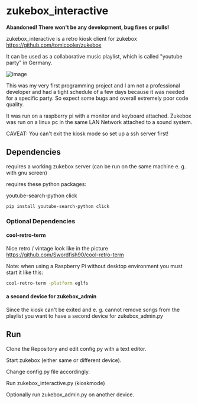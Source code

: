# zukebox_interactive
**Abandoned! There won't be any development, bug fixes or pulls!**

zukebox_interactive is a retro kiosk client for zukebox https://github.com/tomicooler/zukebox

It can be used as a collaborative music playlist, which is called "youtube party" in Germany.

![image](https://user-images.githubusercontent.com/52667770/216048266-dbd1775d-13a7-4ab4-91e7-1cd072d6d60d.png)

This was my very first programming project and I am not a professional developer and had a tight schedule of a few days because it was needed for a specific party. So expect some bugs and overall extremely poor code quality.

It was run on a raspberry pi with a monitor and keyboard attached. Zukebox was run on a linux pc in the same LAN Network attached to a sound system.

CAVEAT: You can't exit the kiosk mode so set up a ssh server first!

## Dependencies
requires a working zukebox server (can be run on the same machine e. g. with gnu screen)

requires these python packages:

youtube-search-python
click

```
pip install youtube-search-python click 
```

### Optional Dependencies
#### cool-retro-term
Nice retro / vintage look like in the picture
https://github.com/Swordfish90/cool-retro-term

Note: when using a Raspberry Pi without desktop environment you must start it like this:
```bash
cool-retro-term -platform eglfs
```

#### a second device for zukebox_admin
Since the kiosk can't be exited and e. g. cannot remove songs from the playlist you want to have a second device for zukebox_admin.py

## Run
Clone the Repository and edit config.py with a text editor.

Start zukebox (either same or different device).

Change config.py file accordingly.

Run zukebox_interactive.py (kioskmode)

Optionally run zukebox_admin.py on another device.
